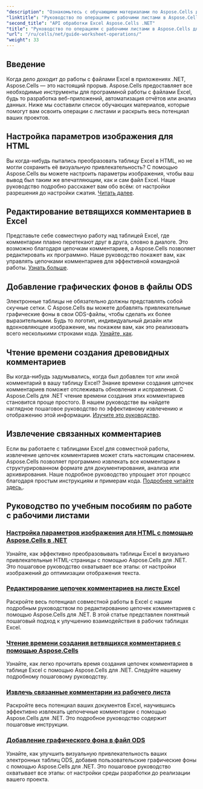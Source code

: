 ```yaml
---
"description": "Ознакомьтесь с обучающими материалами по Aspose.Cells для .NET&#58; от настройки параметров изображений для HTML до добавления графических фонов в ODS. Изучите пошаговые руководства."
"linktitle": "Руководство по операциям с рабочими листами в Aspose.Cells для .NET"
"second_title": "API обработки Excel Aspose.Cells .NET"
"title": "Руководство по операциям с рабочими листами в Aspose.Cells для .NET"
"url": "/ru/cells/net/guide-worksheet-operations/"
"weight": 33
---
```


## Введение

Когда дело доходит до работы с файлами Excel в приложениях .NET, Aspose.Cells — это настоящий прорыв. Aspose.Cells предоставляет все необходимые инструменты для программной работы с файлами Excel, будь то разработка веб-приложений, автоматизация отчётов или анализ данных. Ниже мы составили список обучающих материалов, которые помогут вам освоить операции с листами и раскрыть весь потенциал ваших проектов.

## Настройка параметров изображения для HTML 
 
Вы когда-нибудь пытались преобразовать таблицу Excel в HTML, но не могли сохранить её визуальную привлекательность? С помощью Aspose.Cells вы можете настроить параметры изображения, чтобы ваш вывод был таким же впечатляющим, как и сам файл Excel. Наше руководство подробно расскажет вам обо всём: от настройки разрешения до настройки сжатия. [Читать далее](./setting-image-preferences/).

## Редактирование ветвящихся комментариев в Excel 
 
Представьте себе совместную работу над таблицей Excel, где комментарии плавно перетекают друг в друга, словно в диалоге. Это возможно благодаря цепочкам комментариев, а Aspose.Cells позволяет редактировать их программно. Наше руководство покажет вам, как управлять цепочками комментариев для эффективной командной работы. [Узнать больше](./editing-threaded-comments/).

## Добавление графических фонов в файлы ODS
  
Электронные таблицы не обязательно должны представлять собой скучные сетки. С Aspose.Cells вы можете добавлять привлекательные графические фоны в свои ODS-файлы, чтобы сделать их более выразительными. Будь то логотип, индивидуальный дизайн или вдохновляющее изображение, мы покажем вам, как это реализовать всего несколькими строками кода. [Узнайте, как](./adding-graphic-background-in-ods-file/).

## Чтение времени создания древовидных комментариев  

Вы когда-нибудь задумывались, когда был добавлен тот или иной комментарий в вашу таблицу Excel? Знание времени создания цепочек комментариев поможет отслеживать обновления и исправления. С Aspose.Cells для .NET чтение времени создания этих комментариев становится проще простого. В нашем руководстве вы найдете наглядное пошаговое руководство по эффективному извлечению и отображению этой информации. [Изучите это руководство](./read-created-time-of-threaded-comment/).

## Извлечение связанных комментариев  

Если вы работаете с таблицами Excel для совместной работы, извлечение цепочек комментариев может стать настоящим спасением. Aspose.Cells позволяет программно извлекать все комментарии в структурированном формате для документирования, анализа или архивирования. Наше подробное руководство упрощает этот процесс благодаря простым инструкциям и примерам кода. [Подробнее читайте здесь.](./extract-threaded-comments/).

## Руководство по учебным пособиям по работе с рабочими листами
### [Настройка параметров изображения для HTML с помощью Aspose.Cells в .NET](./setting-image-preferences/)
Узнайте, как эффективно преобразовывать таблицы Excel в визуально привлекательные HTML-страницы с помощью Aspose.Cells для .NET. Это пошаговое руководство охватывает все этапы: от настройки изображений до оптимизации отображения текста.
### [Редактирование цепочек комментариев на листе Excel](./editing-threaded-comments/)
Раскройте весь потенциал совместной работы в Excel с нашим подробным руководством по редактированию цепочек комментариев с помощью Aspose.Cells для .NET. В этой статье представлен понятный пошаговый подход к улучшению взаимодействия в рабочих таблицах Excel.
### [Чтение времени создания ветвящихся комментариев с помощью Aspose.Cells](./read-created-time-of-threaded-comment/)
Узнайте, как легко прочитать время создания цепочек комментариев в таблице Excel с помощью Aspose.Cells для .NET. Следуйте нашему подробному пошаговому руководству.
### [Извлечь связанные комментарии из рабочего листа](./extract-threaded-comments/)
Раскройте весь потенциал ваших документов Excel, научившись эффективно извлекать цепочечные комментарии с помощью Aspose.Cells для .NET. Это подробное руководство содержит пошаговые инструкции.
### [Добавление графического фона в файл ODS](./adding-graphic-background-in-ods-file/)
Узнайте, как улучшить визуальную привлекательность ваших электронных таблиц ODS, добавив пользовательские графические фоны с помощью Aspose.Cells для .NET. Это пошаговое руководство охватывает все этапы: от настройки среды разработки до реализации вашего проекта.